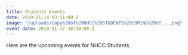 ```yaml
---
title: Students Events
date: 2019-11-14 03:51:00 Z
image: "/uploads/Copy%20of%20NHCC%20STUDENTS%20COMING%20UP....png"
event date: 2019-11-17 18:30:00 Z
---
```


Here are the upcoming events for NHCC Students